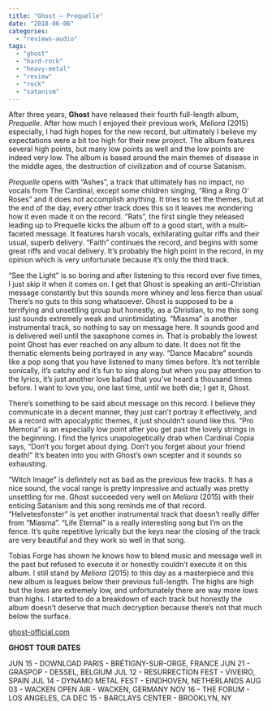 ```yaml
---
title: "Ghost – Prequelle"
date: "2018-06-06"
categories: 
  - "reviews-audio"
tags: 
  - "ghost"
  - "hard-rock"
  - "heavy-metal"
  - "review"
  - "rock"
  - "satanism"
---
```


After three years, **Ghost** have released their fourth full-length album, _Prequelle_. After how much I enjoyed their previous work, _Meliora_ (2015) especially, I had high hopes for the new record, but ultimately I believe my expectations were a bit too high for their new project. The album features several high points, but many low points as well and the low points are indeed very low. The album is based around the main themes of disease in the middle ages, the destruction of civilization and of course Satanism.

_Prequelle_ opens with “Ashes”, a track that ultimately has no impact, no vocals from The Cardinal, except some children singing, “Ring a Ring O’ Roses” and it does not accomplish anything. It tries to set the themes, but at the end of the day, every other track does this so it leaves me wondering how it even made it on the record. “Rats”, the first single they released leading up to Prequelle kicks the album off to a good start, with a multi-faceted message. It features harsh vocals, exhilarating guitar riffs and their usual, superb delivery. “Faith” continues the record, and begins with some great riffs and vocal delivery. It’s probably the high point in the record, in my opinion which is very unfortunate because it’s only the third track.

“See the Light” is so boring and after listening to this record over five times, I just skip it when it comes on. I get that Ghost is speaking an anti-Christian message constantly but this sounds more whiney and less fierce than usual There’s no guts to this song whatsoever. Ghost is supposed to be a terrifying and unsettling group but honestly, as a Christian, to me this song just sounds extremely weak and unintimidating. “Miasma” is another instrumental track, so nothing to say on message here. It sounds good and is delivered well until the saxophone comes in. That is probably the lowest point Ghost has ever reached on any album to date. It does not fit the thematic elements being portrayed in any way. “Dance Macabre” sounds like a pop song that you have listened to many times before. It’s not terrible sonically, it’s catchy and it’s fun to sing along but when you pay attention to the lyrics, it’s just another love ballad that you’ve heard a thousand times before. I want to love you, one last time, until we both die; I get it, Ghost.

There’s something to be said about message on this record. I believe they communicate in a decent manner, they just can’t portray it effectively, and as a record with apocalyptic themes, it just shouldn’t sound like this. “Pro Memoria” is an especially low point after you get past the lovely strings in the beginning. I find the lyrics unapologetically drab when Cardinal Copia says, “Don’t you forget about dying. Don’t you forget about your friend death!” It’s beaten into you with Ghost’s own scepter and it sounds so exhausting.

“Witch Image” is definitely not as bad as the previous few tracks. It has a nice sound, the vocal range is pretty impressive and actually was pretty unsettling for me. Ghost succeeded very well on _Meliora_ (2015) with their enticing Satanism and this song reminds me of that record. “Helvetesfonster” is yet another instrumental track that doesn’t really differ from “Miasma”. “Life Eternal” is a really interesting song but I’m on the fence. It’s quite repetitive lyrically but the keys near the closing of the track are very beautiful and they work so well in that song.

Tobias Forge has shown he knows how to blend music and message well in the past but refused to execute it or honestly couldn’t execute it on this album. I still stand by _Meliora_ (2015) to this day as a masterpiece and this new album is leagues below their previous full-length. The highs are high but the lows are extremely low, and unfortunately there are way more lows than highs. I started to do a breakdown of each track but honestly the album doesn’t deserve that much decryption because there’s not that much below the surface.

[ghost-official.com](http://ghost-official.com/)

**GHOST TOUR DATES**

JUN 15 - DOWNLOAD PARIS - BRÉTIGNY-SUR-ORGE, FRANCE JUN 21 - GRASPOP - DESSEL, BELGIUM JUL 12 - RESURRECTION FEST - VIVEIRO, SPAIN JUL 14 - DYNAMO METAL FEST - EINDHOVEN, NETHERLANDS AUG 03 - WACKEN OPEN AIR - WACKEN, GERMANY NOV 16 - THE FORUM - LOS ANGELES, CA DEC 15 - BARCLAYS CENTER - BROOKLYN, NY
